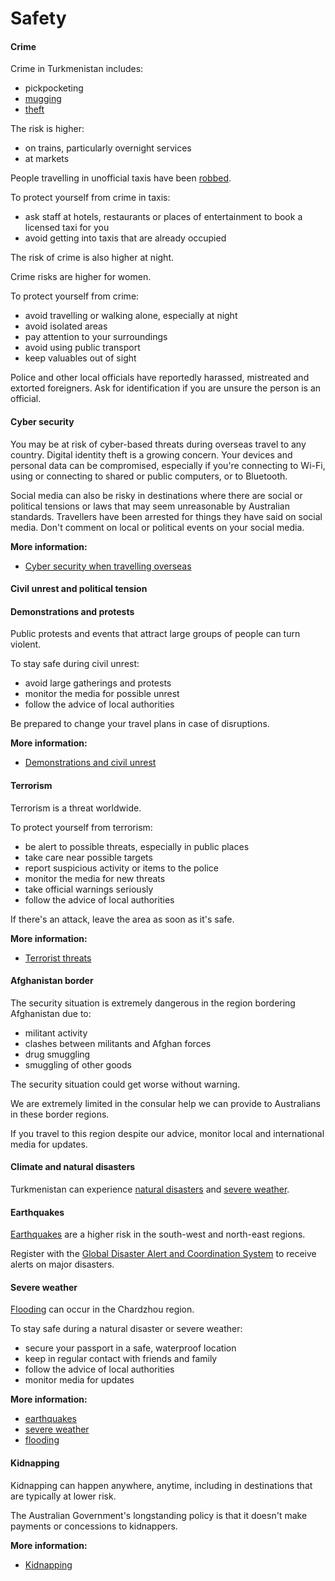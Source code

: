 # Safety

#### Crime

Crime in Turkmenistan includes:

* pickpocketing
* [mugging](/before-you-go/safety/theft-robbery "Theft and robbery")
* [theft](/before-you-go/safety/theft-robbery "Theft and robbery")

The risk is higher:

* on trains, particularly overnight services
* at markets

People travelling in unofficial taxis have been [robbed](/before-you-go/safety/theft-robbery "Theft and robbery").

To protect yourself from crime in taxis:

* ask staff at hotels, restaurants or places of entertainment to book a licensed taxi for you
* avoid getting into taxis that are already occupied

The risk of crime is also higher at night.

Crime risks are higher for women.

To protect yourself from crime:

* avoid travelling or walking alone, especially at night
* avoid isolated areas
* pay attention to your surroundings
* avoid using public transport
* keep valuables out of sight

Police and other local officials have reportedly harassed, mistreated and extorted foreigners. Ask for identification if you are unsure the person is an official.

#### Cyber security

You may be at risk of cyber-based threats during overseas travel to any country. Digital identity theft is a growing concern. Your devices and personal data can be compromised, especially if you're connecting to Wi-Fi, using or connecting to shared or public computers, or to Bluetooth.

Social media can also be risky in destinations where there are social or political tensions or laws that may seem unreasonable by Australian standards. Travellers have been arrested for things they have said on social media. Don't comment on local or political events on your social media.

**More information:**

* [Cyber security when travelling overseas](https://www.smartraveller.gov.au/before-you-go/staying-safe/cyber-security)

#### Civil unrest and political tension

#### Demonstrations and protests

Public protests and events that attract large groups of people can turn violent.

To stay safe during civil unrest:

* avoid large gatherings and protests
* monitor the media for possible unrest
* follow the advice of local authorities

Be prepared to change your travel plans in case of disruptions.

**More information:**

* [Demonstrations and civil unrest](/before-you-go/safety/protests-civil-unrest "Protests and civil unrest")

#### Terrorism

Terrorism is a threat worldwide.

To protect yourself from terrorism:

* be alert to possible threats, especially in public places
* take care near possible targets
* report suspicious activity or items to the police
* monitor the media for new threats
* take official warnings seriously
* follow the advice of local authorities

If there's an attack, leave the area as soon as it's safe.

**More information:**

* [Terrorist threats](/before-you-go/safety/terrorism "Terrorism")

#### Afghanistan border

The security situation is extremely dangerous in the region bordering Afghanistan due to:

* militant activity
* clashes between militants and Afghan forces
* drug smuggling
* smuggling of other goods

The security situation could get worse without warning.

We are extremely limited in the consular help we can provide to Australians in these border regions.

If you travel to this region despite our advice, monitor local and international media for updates.

#### Climate and natural disasters

Turkmenistan can experience [natural disasters](/before-you-go/safety/natural-disasters "Staying safe when there's a natural disaster") and [severe weather](/while-youre-away/crisis-or-emergency/severe-weather-incident "There's a severe weather incident").

#### Earthquakes

[Earthquakes](/before-you-go/safety/earthquakes-tsunamis "Earthquakes and tsunamis") are a higher risk in the south-west and north-east regions.

Register with the [Global Disaster Alert and Coordination System](http://www.gdacs.org/) to receive alerts on major disasters.

#### Severe weather

[Flooding](/before-you-go/safety/natural-disasters "Staying safe when there's a natural disaster") can occur in the Chardzhou region.

To stay safe during a natural disaster or severe weather:

* secure your passport in a safe, waterproof location
* keep in regular contact with friends and family
* follow the advice of local authorities
* monitor media for updates

**More information:**

* [earthquakes](/before-you-go/safety/earthquakes-tsunamis "Earthquakes and tsunamis")
* [severe weather](/while-youre-away/crisis-or-emergency/severe-weather-incident "There's a severe weather incident")
* [flooding](/before-you-go/safety/natural-disasters "Staying safe when there's a natural disaster")

#### Kidnapping

Kidnapping can happen anywhere, anytime, including in destinations that are typically at lower risk.

The Australian Government's longstanding policy is that it doesn't make payments or concessions to kidnappers.

**More information:**

* [Kidnapping](/before-you-go/safety/kidnapping "Reducing the risk of kidnapping")